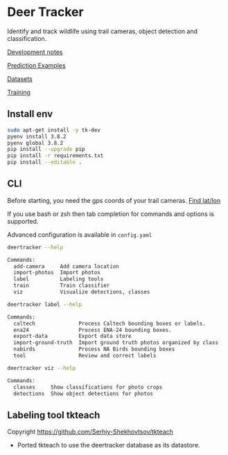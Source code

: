 # Deer Tracker

Identify and track wildlife using trail cameras, object detection and classification.

[Development notes](docs/NOTES.md)

[Prediction Examples](docs/EXAMPLES.md)

[Datasets](docs/DATASETS.md)

[Training](docs/TRAINING.md)

## Install env

```bash
sudo apt-get install -y tk-dev
pyenv install 3.8.2
pyenv global 3.8.2
pip install --upgrade pip
pip install -r requirements.txt
pip install --editable .
```

## CLI

Before starting, you need the gps coords of your trail cameras. [Find lat/lon](https://www.latlong.net/)

If you use bash or zsh then tab completion for commands and options is supported.

Advanced configuration is available in `config.yaml`

```bash
deertracker --help

Commands:
  add-camera     Add camera location
  import-photos  Import photos
  label          Labeling tools
  train          Train classifier
  viz            Visualize detections, classes
```

```bash
deertracker label --help

Commands:
  caltech              Process Caltech bounding boxes or labels.
  ena24                Process ENA-24 bounding boxes.
  export-data          Export data store
  import-ground-truth  Import ground truth photos organized by class
  nabirds              Process NA Birds bounding boxes
  tool                 Review and correct labels
```

```bash
deertracker viz --help

Commands:
  classes     Show classifications for photo crops
  detections  Show object detections for photos
```

## Labeling tool tkteach

Copyright https://github.com/Serhiy-Shekhovtsov/tkteach

* Ported tkteach to use the deertracker database as its datastore.
